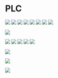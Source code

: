 # PLC
![](./IMAGES/ex01.png)
![](./IMAGES/plc03.png)
![](./IMAGES/ex02.png)
![](./IMAGES/plc04.png)
![](./IMAGES/ex03.png)
![](./IMAGES/plc05.png)
![](./IMAGES/ex04.png)
![](./IMAGES/plc06.png)

![](./IMAGES/plc07.png)

![](./IMAGES/plc08.png)
![](./IMAGES/ex07.png)
![](./IMAGES/plc09.png)
![](./IMAGES/ex08.png)
![](./IMAGES/plc10.png)

![](./IMAGES/plc11.png)

![](./IMAGES/plc12.png)

![](./IMAGES/plc13.png)

